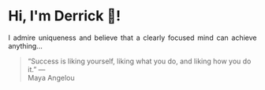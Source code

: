 # Hi, I'm Derrick 👋!
<p align="justify">I admire uniqueness and believe that a clearly focused mind can achieve anything...</p> 
<!-- #quote-start -->
<blockquote>&ldquo;Success is liking yourself, liking what you do, and liking how you do it.&rdquo; &mdash; <footer>Maya Angelou</footer></blockquote>
<!-- #quote-end -->
